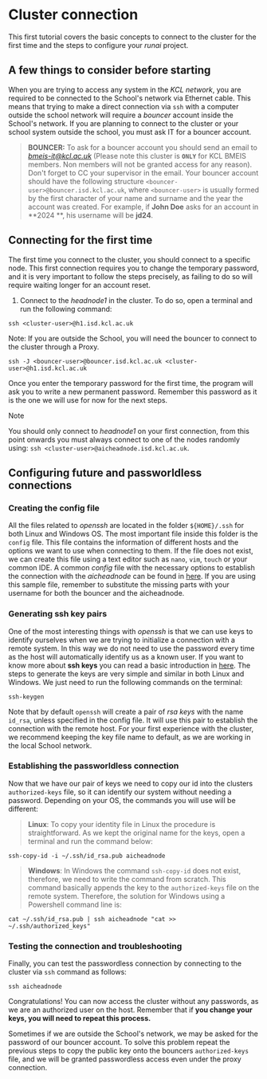 # Cluster connection

This first tutorial covers the basic concepts to connect to the cluster for the first time and the steps to configure
your *runai* project.

## A few things to consider before starting

When you are trying to access any system in the *KCL network*, you are required to be connected to the School's network
via Ethernet cable. This means that trying to make a direct connection via `ssh` with a computer outside the school
network will require a *bouncer* account inside the School's network. If you are planning to connect to the cluster or
your school system outside the school, you must ask IT for a bouncer account.

> **BOUNCER:** To ask for a bouncer account you should send an email to [
*bmeis-it@kcl.ac.uk*](mailto:bmeis-it@kcl.ac.uk) (Please note this cluster is **`ONLY`** for KCL BMEIS members. Non
> members will not be granted
 access for any reason). Don't forget to
> CC your supervisor in the email. Your bouncer account should have the following
> structure `<bouncer-user>@bouncer.isd.kcl.ac.uk`, where `<bouncer-user>` is usually formed by the first character of
> your name and surname and the year the account was created. For example, if **John Doe** asks for an account in **2024
**,
> his username will be **jd24**.

## Connecting for the first time


The first time you connect to the cluster, you should connect to a specific node. This first connection requires you to
change the temporary password, and it is very important to follow the steps precisely, as failing to do so will require
waiting longer for an account reset.

1. Connect to the *headnode1* in the cluster. To do so, open a terminal and run the following command:

```shell
ssh <cluster-user>@h1.isd.kcl.ac.uk
```

Note: If you are outside the School, you will need the bouncer to connect to the cluster through a Proxy.

```shell
ssh -J <bouncer-user>@bouncer.isd.kcl.ac.uk <cluster-user>@h1.isd.kcl.ac.uk
```

Once you enter the temporary password for the first time, the program will ask you to write a new permanent password.
Remember this password as it is the one we will use for now for the next steps.

> [!NOTE]
> You should only connect to *headnode1* on your first connection, from this point onwards you must always connect to one of the nodes randomly using:
> `ssh <cluster-user>@aicheadnode.isd.kcl.ac.uk`.

## Configuring future and passworldless connections

### Creating the config file

All the files related to *openssh* are located in the folder `${HOME}/.ssh` for both Linux and Windows OS. The most
important file inside this folder is the `config` file. This file contains the information of different hosts and the
options we want to use when connecting to them. If the file does not exist, we can create this file using a text editor
such as `nano`, `vim`, `touch` or your common IDE. A common *config* file with the necessary options to establish the
connection with the *aicheadnode* can be found in [here](config). If you are using this sample file, remember to
substitute the missing parts with your username for both the bouncer and the aicheadnode.

### Generating ssh key pairs

One of the most interesting things with *openssh* is that we can use keys to identify ourselves when we are trying to
initialize a connection with a remote system. In this way we do not need to use the password every time as the host will
automatically identify us as a known user. If you want to know more about **ssh keys** you can read a basic introduction
in [here](https://www.ssh.com/academy/ssh-keys). The steps to generate the keys are very simple and similar in both
Linux and Windows. We just need to run the following commands on the terminal:

```shell
ssh-keygen
```

Note that by default `openssh` will create a pair of *rsa keys* with the name `id_rsa`, unless specified in the config
file. It will use this pair to establish the connection with the remote host. For your first experience with the
cluster, we recommend keeping the key file name to default, as we are working in the local School network.

### Establishing the passworldless connection

Now that we have our pair of keys we need to copy our id into the clusters `authorized-keys` file, so it can identify
our system without needing a password. Depending on your OS, the commands you will use will be different:

> **Linux**: To copy your identity file in Linux the procedure is straightforward. As we kept the original name for the
> keys, open a terminal and run the command below:

```shell
ssh-copy-id -i ~/.ssh/id_rsa.pub aicheadnode
```

> **Windows**: In Windows the command `ssh-copy-id` does not exist, therefore, we need to write the command from scratch.
> This command basically appends the key to the `authorized-keys` file on the remote system. Therefore, the solution for
> Windows using a Powershell command line is:

```shell
cat ~/.ssh/id_rsa.pub | ssh aicheadnode "cat >> ~/.ssh/authorized_keys"
```

### Testing the connection and troubleshooting

Finally, you can test the passwordless connection by connecting to the cluster via `ssh` command as follows:

```shell
ssh aicheadnode
```

Congratulations! You can now access the cluster without any passwords, as we are an authorized user on the host.
Remember that if **you change your keys, you will need to repeat this process.**

Sometimes if we are outside the School's network, we may be asked for the password of our bouncer account. To solve this
problem repeat the previous steps to copy the public key onto the bouncers `authorized-keys` file, and we will be granted
passwordless access even under the proxy connection.

